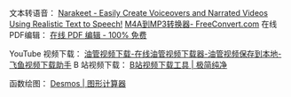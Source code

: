 文本转语音：
[Narakeet - Easily Create Voiceovers and Narrated Videos Using Realistic Text to Speech!](https://www.narakeet.com/)
[M4A到MP3转换器- FreeConvert.com](https://www.freeconvert.com/zh/m4a-to-mp3)
在线PDF编辑：
[在线 PDF 编辑 - 100% 免费](https://onlinepdfedit.com/zh-cn/)

YouTube 视频下载：
[油管视频下载-在线油管视频下载器-油管视频保存到本地-飞鱼视频下载助手](https://www.feiyudo.com/extract/yt)
B 站视频下载：
[B站视频下载工具 \| 极简纯净](https://zhouql.vip/bilibili/)

函数绘图：
[Desmos \| 图形计算器](https://www.desmos.com/calculator?lang=zh-CN)
